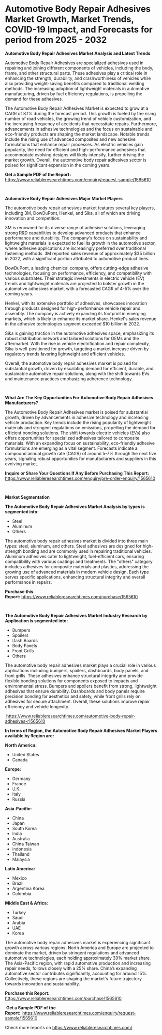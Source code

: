 <p><h1>Automotive Body Repair Adhesives Market Growth, Market Trends, COVID-19 Impact, and Forecasts for period from 2025 - 2032</h1></p><p><strong>Automotive Body Repair Adhesives Market Analysis and Latest Trends</strong></p>
<p><p>Automotive Body Repair Adhesives are specialized adhesives used in repairing and joining different components of vehicles, including the body, frame, and other structural parts. These adhesives play a critical role in enhancing the strength, durability, and crashworthiness of vehicles while also providing weight-saving benefits compared to traditional welding methods. The increasing adoption of lightweight materials in automotive manufacturing, driven by fuel efficiency regulations, is propelling the demand for these adhesives.</p><p>The Automotive Body Repair Adhesives Market is expected to grow at a CAGR of 8.1% during the forecast period. This growth is fueled by the rising number of road vehicles, the growing trend of vehicle customization, and the increasing frequency of accidents that necessitate repairs. Furthermore, advancements in adhesive technologies and the focus on sustainable and eco-friendly products are shaping the market landscape. Notable trends include the rising use of advanced composites and new adhesive formulations that enhance repair processes. As electric vehicles gain popularity, the need for efficient and high-performance adhesives that accommodate evolving designs will likely intensify, further driving the market growth. Overall, the automotive body repair adhesives sector is poised for significant expansion in the coming years.</p></p>
<p><strong>Get a Sample PDF of the Report:&nbsp;</strong> <a href="https://www.reliableresearchtimes.com/enquiry/request-sample/1565610?utm_campaign=2180&utm_medium=2&utm_source=Github&utm_content=ia&utm_term=02042025&utm_id=automotive-body-repair-adhesives">https://www.reliableresearchtimes.com/enquiry/request-sample/1565610</a></p>
<p>&nbsp;</p>
<p><strong>Automotive Body Repair Adhesives Major Market Players</strong></p>
<p><p>The automotive body repair adhesives market features several key players, including 3M, DowDuPont, Henkel, and Sika, all of which are driving innovation and competition.</p><p>3M is renowned for its diverse range of adhesive solutions, leveraging strong R&D capabilities to develop advanced products that enhance performance and durability. The company's focus on sustainability and lightweight materials is expected to fuel its growth in the automotive sector, where adhesive applications are increasingly preferred over traditional fastening methods. 3M reported sales revenue of approximately $35 billion in 2022, with a significant portion attributed to automotive product lines.</p><p>DowDuPont, a leading chemical company, offers cutting-edge adhesive technologies, focusing on performance, efficiency, and compatibility with various substrates. Their strategic investments in electric vehicle (EV) trends and lightweight materials are projected to bolster growth in the automotive adhesives market, with a forecasted CAGR of 4-5% over the coming years.</p><p>Henkel, with its extensive portfolio of adhesives, showcases innovation through products designed for high-performance vehicle repair and assembly. The company is actively expanding its footprint in emerging markets, which is likely to enhance its market share. Henkel's sales revenue in the adhesive technologies segment exceeded $10 billion in 2022.</p><p>Sika is gaining traction in the automotive adhesives space, emphasizing its robust distribution network and tailored solutions for OEMs and the aftermarket. With the rise in vehicle electrification and repair complexity, Sika is well-positioned for growth, targeting a market increase driven by regulatory trends favoring lightweight and efficient vehicles.</p><p>Overall, the automotive body repair adhesives market is poised for substantial growth, driven by escalating demand for efficient, durable, and sustainable automotive repair solutions, along with the shift towards EVs and maintenance practices emphasizing adherence technology.</p></p>
<p>&nbsp;</p>
<p><strong>What Are The Key Opportunities For Automotive Body Repair Adhesives Manufacturers?</strong></p>
<p><p>The Automotive Body Repair Adhesives market is poised for substantial growth, driven by advancements in adhesive technology and increasing vehicle production. Key trends include the rising popularity of lightweight materials and stringent regulations on emissions, propelling the demand for efficient bonding solutions. The shift towards electric vehicles (EVs) also offers opportunities for specialized adhesives tailored to composite materials. With an expanding focus on sustainability, eco-friendly adhesive formulations are emerging as a vital segment. Forecasts indicate a compound annual growth rate (CAGR) of around 5-7% through the next five years, signaling robust opportunities for manufacturers and suppliers in this evolving market.</p></p>
<p><strong>Inquire or Share Your Questions If Any Before Purchasing This Report:</strong> <a href="https://www.reliableresearchtimes.com/enquiry/pre-order-enquiry/1565610?utm_campaign=2180&utm_medium=2&utm_source=Github&utm_content=ia&utm_term=02042025&utm_id=automotive-body-repair-adhesives">https://www.reliableresearchtimes.com/enquiry/pre-order-enquiry/1565610</a></p>
<p>&nbsp;</p>
<p><strong>Market Segmentation</strong></p>
<p><strong>The Automotive Body Repair Adhesives Market Analysis by types is segmented into:</strong></p>
<p><ul><li>Steel</li><li>Aluminum</li><li>Others</li></ul></p>
<p><p>The automotive body repair adhesives market is divided into three main types: steel, aluminum, and others. Steel adhesives are designed for high-strength bonding and are commonly used in repairing traditional vehicles. Aluminum adhesives cater to lightweight, fuel-efficient cars, ensuring compatibility with various coatings and treatments. The "others" category includes adhesives for composite materials and plastics, addressing the growing use of advanced materials in modern vehicle design. Each type serves specific applications, enhancing structural integrity and overall performance in repairs.</p></p>
<p><strong>Purchase this Report:&nbsp;</strong><a href="https://www.reliableresearchtimes.com/purchase/1565610?utm_campaign=2180&utm_medium=2&utm_source=Github&utm_content=ia&utm_term=02042025&utm_id=automotive-body-repair-adhesives">https://www.reliableresearchtimes.com/purchase/1565610</a></p>
<p>&nbsp;</p>
<p><strong>The Automotive Body Repair Adhesives Market Industry Research by Application is segmented into:</strong></p>
<p><ul><li>Bumpers</li><li>Spoilers</li><li>Dash Boards</li><li>Body Panels</li><li>Front Grills</li><li>Others</li></ul></p>
<p><p>The automotive body repair adhesives market plays a crucial role in various applications including bumpers, spoilers, dashboards, body panels, and front grills. These adhesives enhance structural integrity and provide flexible bonding solutions for components exposed to impacts and environmental stress. Bumpers and spoilers benefit from strong, lightweight adhesives that ensure durability. Dashboards and body panels require precision bonding for aesthetics and safety, while front grills rely on adhesives for secure attachment. Overall, these solutions improve repair efficiency and vehicle longevity.</p></p>
<p><a href="https://www.reliableresearchtimes.com/automotive-body-repair-adhesives-r1565610?utm_campaign=2180&utm_medium=2&utm_source=Github&utm_content=ia&utm_term=02042025&utm_id=automotive-body-repair-adhesives">&nbsp;https://www.reliableresearchtimes.com/automotive-body-repair-adhesives-r1565610</a></p>
<p><strong>In terms of Region, the Automotive Body Repair Adhesives Market Players available by Region are:</strong></p>
<p>
    <p> <strong> North America: </strong>
        <ul>
            <li>United States</li>
            <li>Canada</li>
        </ul>
        </p> 
    <p> <strong> Europe: </strong>
        <ul>
            <li>Germany</li>
            <li>France</li>
            <li>U.K.</li>
            <li>Italy</li>
            <li>Russia</li>
        </ul>
        </p> 
    <p> <strong> Asia-Pacific: </strong>
        <ul>
            <li>China</li>
            <li>Japan</li>
            <li>South Korea</li>
            <li>India</li>
            <li>Australia</li>
            <li>China Taiwan</li>
            <li>Indonesia</li>
            <li>Thailand</li>
            <li>Malaysia</li>
        </ul>
        </p> 
    <p> <strong> Latin America: </strong>
        <ul>
            <li>Mexico</li>
            <li>Brazil</li>
            <li>Argentina Korea</li>
            <li>Colombia</li>
        </ul>
        </p> 
    <p> <strong> Middle East & Africa: </strong>
        <ul>
            <li>Turkey</li>
            <li>Saudi</li>
            <li>Arabia</li>
            <li>UAE</li>
            <li>Korea</li>
        </ul>
    </p>
    </p>
<p><p>The automotive body repair adhesives market is experiencing significant growth across various regions. North America and Europe are projected to dominate the market, driven by stringent regulations and advanced automotive technologies, each holding approximately 30% market share. The Asia-Pacific region, with rapid automotive production and increasing repair needs, follows closely with a 25% share. China’s expanding automotive sector contributes significantly, accounting for around 15%. Collectively, these regions are shaping the market's future trajectory towards innovation and sustainability.</p></p>
<p><strong>Purchase this Report: </strong><a href="https://www.reliableresearchtimes.com/purchase/1565610?utm_campaign=2180&utm_medium=2&utm_source=Github&utm_content=ia&utm_term=02042025&utm_id=automotive-body-repair-adhesives">https://www.reliableresearchtimes.com/purchase/1565610</a></p>
<p>&nbsp;<strong>Get a Sample PDF of the Report:&nbsp;&nbsp;</strong><a href="https://www.reliableresearchtimes.com/enquiry/request-sample/1565610?utm_campaign=2180&utm_medium=2&utm_source=Github&utm_content=ia&utm_term=02042025&utm_id=automotive-body-repair-adhesives">https://www.reliableresearchtimes.com/enquiry/request-sample/1565610</a></p>
<p><strong></strong></p>
<p>Check more reports on <a href="https://www.reliableresearchtimes.com/?utm_campaign=2180&utm_medium=2&utm_source=Github&utm_content=ia&utm_term=02042025&utm_id=automotive-body-repair-adhesives">https://www.reliableresearchtimes.com/</a></p>